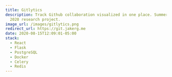 ```yaml
---
title: Gitlytics
description: Track Github collaboration visualized in one place. Summer - Fall
  2020 research project.
image_url: /images/gitlytics.png
redirect_url: https://git.jakerg.me
date: 2020-08-15T12:09:01-05:00
stack:
  - React
  - Flask
  - PostgreSQL
  - Docker
  - Celery
  - Redis
---
```

